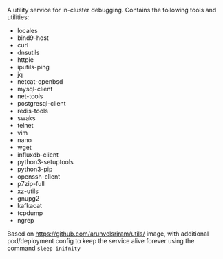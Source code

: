 A utility service for in-cluster debugging. Contains the following tools and utilities:
* locales
* bind9-host
* curl
* dnsutils
* httpie
* iputils-ping
* jq
* netcat-openbsd
* mysql-client
* net-tools
* postgresql-client
* redis-tools
* swaks
* telnet
* vim
* nano
* wget
* influxdb-client
* python3-setuptools
* python3-pip
* openssh-client
* p7zip-full
* xz-utils
* gnupg2
* kafkacat
* tcpdump
* ngrep



Based on https://github.com/arunvelsriram/utils/ image, with additional pod/deployment config to keep the service alive forever using the command `sleep inifnity`